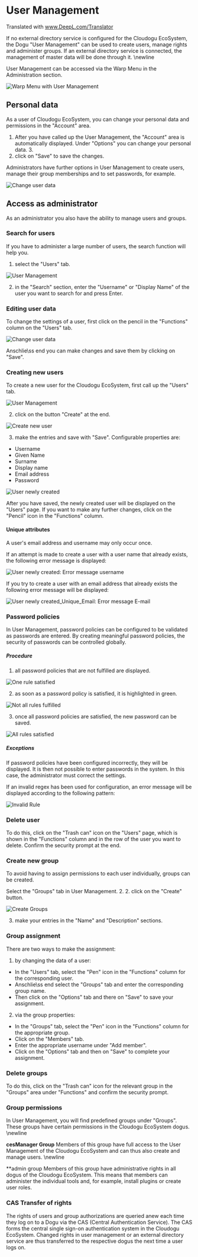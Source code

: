 # User Management

Translated with www.DeepL.com/Translator

If no external directory service is configured for the Cloudogu EcoSystem, the Dogu "User Management" can be used to create users, manage rights and administer groups. If an external directory service is connected, the management of master data will be done through it.
\newline

User Management can be accessed via the Warp Menu in the Administration section.

![Warp Menu with User Management](figures/usermanagement/CESUsermanagement_Warp.png)

## Personal data
As a user of Cloudogu EcoSystem, you can change your personal data and permissions in the "Account" area.

1. After you have called up the User Management, the "Account" area is automatically displayed.
   Under "Options" you can change your personal data. 3.
3. click on "Save" to save the changes.

Administrators have further options in User Management to create users, manage their group memberships and to set passwords, for example.

![Change user data](figures/usermanagement/CESUsermanagement_Options.png)

## Access as administrator
As an administrator you also have the ability to manage users and groups.

### Search for users
If you have to administer a large number of users, the search function will help you.

1. select the "Users" tab.

![User Management](figures/usermanagement/CESUsermanagement_Users.png)

2. in the "Search" section, enter the "Username" or "Display Name" of the user you want to search for and press Enter.

### Editing user data
To change the settings of a user, first click on the pencil in the "Functions" column on the "Users" tab.

![Change user data](figures/usermanagement/CESUsermanagement_Options.png)

Anschlie\ss end you can make changes and save them by clicking on "Save".

### Creating new users
To create a new user for the Cloudogu EcoSystem, first call up the "Users" tab.

![User Management](figures/usermanagement/CESUsermanagement_Users.png)

2. click on the button "Create" at the end.

![Create new user](figures/usermanagement/CESUsermanagement_NewUser.png)

3. make the entries and save with "Save". Configurable properties are:
* Username
* Given Name
* Surname
* Display name
* Email address
* Password

![User newly created](figures/usermanagement/CESUsermanagement_OverviewUsers.png)

After you have saved, the newly created user will be displayed on the "Users" page. If you want to make any further changes, click on the "Pencil" icon in the "Functions" column.

#### Unique attributes

A user's email address and username may only occur once.

If an attempt is made to create a user with a user name that already exists, the following error message is displayed:

![User newly created: Error message username](figures/usermanagement/CESUsermanagement_UsernameUnique.png)

If you try to create a user with an email address that already exists the following error message will be displayed:

![User newly created_Unique_Email: Error message E-mail](figures/usermanagement/CESUsermanagement_EmailUnique.png)

### Password policies
In User Management, password policies can be configured to be validated as passwords are entered. By creating meaningful password policies, the security of passwords can be controlled globally.

##### Procedure
1. all password policies that are not fulfilled are displayed.

![One rule satisfied](figures/usermanagement/CESUsermanagement_Password_Policy_No_Rule_Satisfied.png)

2. as soon as a password policy is satisfied, it is highlighted in green.

![Not all rules fulfilled](figures/usermanagement/CESUsermanagement_Password_Policy_One_Rule_Statisfied.png)

3. once all password policies are satisfied, the new password can be saved.

![All rules satisfied](figures/usermanagement/CESUsermanagement_Password_Policy_All_Rules_Satisfied.png)


##### Exceptions
If password policies have been configured incorrectly, they will be displayed. It is then not possible to enter passwords in the system. In this case, the administrator must correct the settings.

If an invalid regex has been used for configuration, an error message will be displayed according to the following pattern:

![Invalid Rule](figures/usermanagement/CESUsermanagement_Password_Policy_InvalidRegex.png)


### Delete user
To do this, click on the "Trash can" icon on the "Users" page, which is shown in the "Functions" column and in the row of the user you want to delete. Confirm the security prompt at the end.

### Create new group
To avoid having to assign permissions to each user individually, groups can be created.

Select the "Groups" tab in User Management. 2.
2. click on the "Create" button.

![Create Groups](figures/usermanagement/CESUsermanagement_OptionsMembers.png)

3. make your entries in the "Name" and "Description" sections.

### Group assignment
There are two ways to make the assignment:

1. by changing the data of a user:
* In the "Users" tab, select the "Pen" icon in the "Functions" column for the corresponding user.
* Anschlie\ss end select the "Groups" tab and enter the corresponding group name.
* Then click on the "Options" tab and there on "Save" to save your assignment.

2. via the group properties:
* In the "Groups" tab, select the "Pen" icon in the "Functions" column for the appropriate group.
* Click on the "Members" tab.
* Enter the appropriate username under "Add member".
* Click on the "Options" tab and then on "Save" to complete your assignment.

### Delete groups
To do this, click on the "Trash can" icon for the relevant group in the "Groups" area under "Functions" and confirm the security prompt.

### Group permissions
In User Management, you will find predefined groups under "Groups". These groups have certain permissions in the Cloudogu EcoSystem dogus. \newline

**cesManager Group**
Members of this group have full access to the User Management of the Cloudogu EcoSystem and can thus also create and manage users. \newline

**admin group
Members of this group have administrative rights in all dogus of the Cloudogu EcoSystem. This means that members can administer the individual tools and, for example, install plugins or create user roles.

### CAS Transfer of rights
The rights of users and group authorizations are queried anew each time they log on to a Dogu via the CAS (Central Authentication Service). The CAS forms the central single sign-on authentication system in the Cloudogu EcoSystem. Changed rights in user management or an external directory service are thus transferred to the respective dogus the next time a user logs on.
